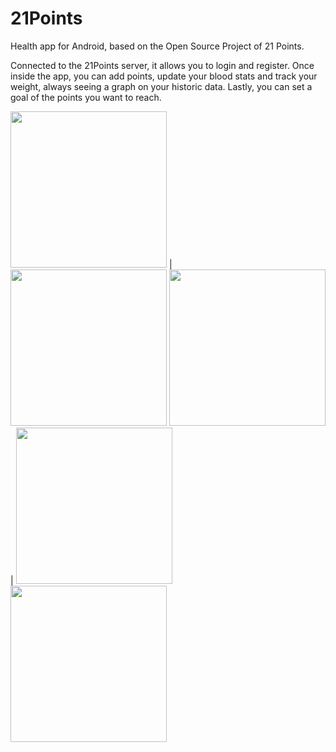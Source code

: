 # 21Points
Health app for Android, based on the Open Source Project of 21 Points.

Connected to the 21Points server, it allows you to login and register. Once inside the app, you can add points, update your blood stats and track your weight, always seeing a graph on your historic data. Lastly, you can set a goal of the points you want to reach.

<img src="https://github.com/marcllort/21Points/blob/master/Images/Screenshot_20190511-100009_21%20Points.jpg" width="250"> | <img src="https://github.com/marcllort/21Points/blob/master/Images/Screenshot_20190511-100014_21%20Points.jpg" width="250">
<img src="https://github.com/marcllort/21Points/blob/master/Images/Screenshot_20190511-100028_21%20Points.jpg" width="250"> | <img src="https://github.com/marcllort/21Points/blob/master/Images/Screenshot_20190511-100113_21%20Points.jpg" width="250">
<img src="https://github.com/marcllort/21Points/blob/master/Images/Screenshot_20190511-100124_21%20Points.jpg" width="250"> 

